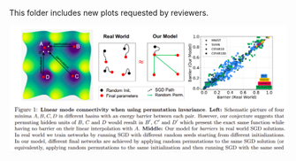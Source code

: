 This folder includes new plots requested by reviewers.

![alt text](https://github.com/Neurips21Permutation/PermutationInvariance/blob/main/Rebuttal/Fig1.png)
